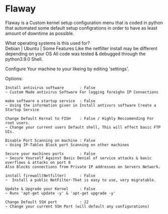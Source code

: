 # Flaway
Flaway is a Custom kernel setup configuration menu that is coded in python that automated some default setup configrations in order to have as least amount of downtime as possible.

What operating systems is this used for?   
  Debian | Ubuntu | Some Features Like the netfilter install may be different depending on your OS
All code was tested & debugged through the python3.9.0 Shell.


Configure Your machine to your likeing by editing 'settings'.

Options:
```
Install antivirus software       : False
~ Custom Made antivirus Software For logging foreighn IP Connections
```

```
make software a startup service  : False
~ Using the information given in Install antivurs software Create a Startup Service
```

```
Change Default Kernal to FISH    : False / Highly Reccomending For root users.
~ Change your current users Default shell, This will effect basic FTP UIs.
```

```
Disable Port Scanning on machine : False 
~ Using IP-Tables Block port Scanning on other machines
```

```
Secure your machines ports       : False
~ Secure Yourself Against Basic Denial of service attacks & basic overflows & attacks on port 0
Also Blocks connections from Private IP addresses on Servers Network.
```

```
install firewall(Netfilter)      : False
~  Install a public NetFilter-That is easy to use, very migratable.
```

```
Update & Upgrade your Kernel     : False
~ Runs 'apt-get update -y' & 'apt-get upgrade -y'
```

```
Change Default SSH port          : 22
~ Change your current SSH Port (will default any configurations)
```

